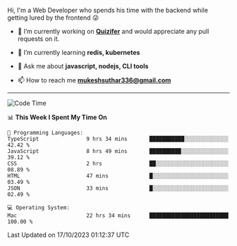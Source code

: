 Hi, I'm a Web Developer who spends his time with the backend while getting lured by the frontend 😜

- 🔭 I’m currently working on **[Quizifer](https://github.com/SutharMukesh/Quizifer/)** and would appreciate any pull requests on it.

- 🌱 I’m currently learning **redis, kubernetes**

- 💬 Ask me about **javascript, nodejs, CLI tools**

- 📫 How to reach me **mukeshsuthar336@gmail.com**

---
<!--START_SECTION:waka-->
![Code Time](http://img.shields.io/badge/Code%20Time-2%2C566%20hrs%2035%20mins-blue)

📊 **This Week I Spent My Time On** 

```text
💬 Programming Languages: 
TypeScript               9 hrs 34 mins       ███████████░░░░░░░░░░░░░░   42.42 % 
JavaScript               8 hrs 49 mins       ██████████░░░░░░░░░░░░░░░   39.12 % 
CSS                      2 hrs               ██░░░░░░░░░░░░░░░░░░░░░░░   08.89 % 
HTML                     47 mins             █░░░░░░░░░░░░░░░░░░░░░░░░   03.49 % 
JSON                     33 mins             █░░░░░░░░░░░░░░░░░░░░░░░░   02.49 % 

💻 Operating System: 
Mac                      22 hrs 34 mins      █████████████████████████   100.00 % 
```


 Last Updated on 17/10/2023 01:12:37 UTC
<!--END_SECTION:waka-->
